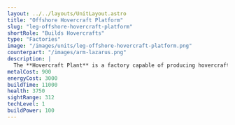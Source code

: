 ```yaml
---
layout: ../../layouts/UnitLayout.astro
title: "Offshore Hovercraft Platform"
slug: "leg-offshore-hovercraft-platform"
shortRole: "Builds Hovercrafts"
type: "Factories"
image: "/images/units/leg-offshore-hovercraft-platform.png"
counterpart: "/images/arm-lazarus.png"
description: |
  The **Hovercraft Plant** is a factory capable of producing hovercraft units and can be built both on land and water.
metalCost: 900
energyCost: 3000
buildTime: 11000
health: 3750
sightRange: 312
techLevel: 1
buildPower: 100
---
```

